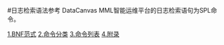 #日志检索语法参考
DataCanvas MML智能运维平台的日志检索语句为SPL命令。


[1.BNF范式](log_search/BNF.md)
[2.命令分类](log_search/classification.md) 
[3.命令列表](log_search/command.md) 
[4.附录](log_search/appendix.md)







